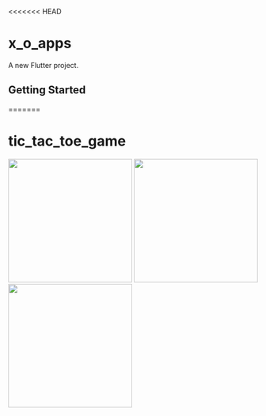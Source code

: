 <<<<<<< HEAD
# x_o_apps

A new Flutter project.

## Getting Started

=======
# tic_tac_toe_game


<p float="left">
  <img src="screenshots/home.jpg" width="250"/>
  <img src="screenshots/select_player.jpg" width="250"/>
  <img src="screenshots/player.jpg" width="250"/>
</p>
